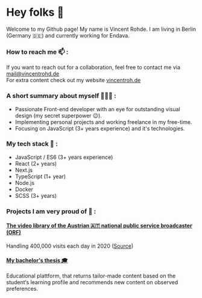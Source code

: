 # Hey folks 👋

Welcome to my Github page! My name is Vincent Rohde. I am living in Berlin (Germany 🇩🇪) and currently working for Endava.

### How to reach me 📫 :

If you want to reach out for a collaboration, feel free to contact me via [mail@vincentrohd.de](mailto:mail@vincentrohd.de) <br>
For extra content check out my website [vincentroh.de](https://vincentroh.de/)

### A short summary about myself 👨🏻‍💻 :

- Passionate Front-end developer with an eye for outstanding visual design (my secret superpower 😉). 
- Implementing personal projects and working freelance in my free-time. 
- Focusing on JavaScript (3+ years experience) and it's technologies.

### My tech stack 🧬 :
- JavaScript / ES6 (3+ years experience) 
- React (2+ years)
- Next.js
- TypeScript (1+ year)
- Node.js 
- Docker 
- SCSS (3+ years)

### Projects I am very proud of 💖 :

#### [The video library of the Austrian 🇦🇹 national public service broadcaster (ORF)](https://tvthek.orf.at/)
Handling 400,000 visits each day in 2020 ([Source](https://der.orf.at/unternehmen/aktuell/tvthek-2020-jahresbilanz100.html))

#### [My bachelor's thesis 🎓](https://github.com/vincentrohde/bachelor)
Educational plattform, that returns tailor-made content based on the student‘s learning profile and recommends new content on observed preferences.
